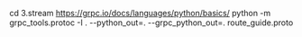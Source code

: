 cd 3.stream
https://grpc.io/docs/languages/python/basics/
python -m grpc_tools.protoc -I . --python_out=. --grpc_python_out=. route_guide.proto